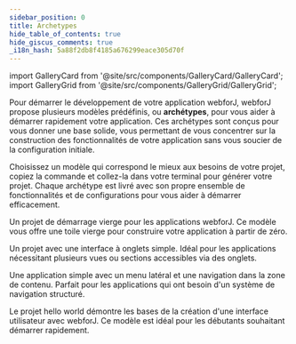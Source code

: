 ```yaml
---
sidebar_position: 0
title: Archetypes
hide_table_of_contents: true
hide_giscus_comments: true
_i18n_hash: 5a88f2db8f4185a676299eace305d70f
---
```

<Head>
  <style>{`
  .container {
    max-width: 65em !important;
  }
  `}</style>
</Head>

<!-- vale off -->

import GalleryCard from '@site/src/components/GalleryCard/GalleryCard';
import GalleryGrid from '@site/src/components/GalleryGrid/GalleryGrid';

<!-- vale on -->

Pour démarrer le développement de votre application webforJ, webforJ propose plusieurs modèles prédéfinis, ou **archétypes**, pour vous aider à démarrer rapidement votre application. Ces archétypes sont conçus pour vous donner une base solide, vous permettant de vous concentrer sur la construction des fonctionnalités de votre application sans vous soucier de la configuration initiale.

Choisissez un modèle qui correspond le mieux aux besoins de votre projet, copiez la commande et collez-la dans votre terminal pour générer votre projet. Chaque archétype est livré avec son propre ensemble de fonctionnalités et de configurations pour vous aider à démarrer efficacement.

<GalleryGrid>
  <GalleryCard header="Blank" href="blank" image="/img/archetypes/blank.png" effect="none">
    <p>Un projet de démarrage vierge pour les applications webforJ. Ce modèle vous offre une toile vierge pour construire votre application à partir de zéro.</p>
  </GalleryCard>

  <GalleryCard header="Tabs" href="tabs" image="/img/archetypes/tabs.png" effect="none">
    <p>Un projet avec une interface à onglets simple. Idéal pour les applications nécessitant plusieurs vues ou sections accessibles via des onglets.</p>
  </GalleryCard>

  <GalleryCard header="SideMenu" href="sidemenu" image="/img/archetypes/sidemenu.png" effect="none">
    <p>Une application simple avec un menu latéral et une navigation dans la zone de contenu. Parfait pour les applications qui ont besoin d'un système de navigation structuré.</p>
  </GalleryCard>

  <GalleryCard header="HelloWorld" href="hello-world" image="/img/archetypes/hello-world.png" effect="none">
    <p>Le projet hello world démontre les bases de la création d'une interface utilisateur avec webforJ. Ce modèle est idéal pour les débutants souhaitant démarrer rapidement.</p>
    <div hidden>
      <p>Contenu du dialogue pour le projet HelloWorld.</p>
    </div>
  </GalleryCard>
</GalleryGrid>
